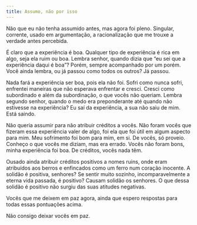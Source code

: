 ```yaml
---
title: Assumo, não por isso
---
```


Não que eu não tenha assumido antes, mas agora foi pleno. Singular, corrente, usado em argumentação, a racionalização que me trouxe a verdade antes percebida.

É claro que a experiência é boa. Qualquer tipo de experiência é rica em algo, seja ela ruim ou boa. Lembra senhor, quando dizia que “eu sei que a experiência daqui é boa”? Porém, sempre acompanhado por um porém. Você ainda lembra, ou já passou como todos os outros? Já passou.

Nada fará a experiência ser boa, pois ela não foi. Sofri como nunca sofri, enfrentei maneiras que não esperava enfrentar e cresci. Cresci como subordinado e além da subordinação, o que vocês não queriam. Lembra segundo senhor, quando o medo era preponderante até quando não estivesse na experiência? Eu saí da experiência, a sua não saiu de mim. Está saindo.

Não queria assumir para não atribuir créditos a vocês. Não foram vocês que fizeram essa experiência valer de algo, foi ela que foi útil em algum aspecto para mim. Meu sofrimento foi bom para mim, em si. De vocês, só proveio. Conheço o que vocês me diziam, mas era errado. Vocês não foram bons, minha experiência foi boa. De créditos, vocês nada têm.

Ousado ainda atribuir créditos positivos a nomes ruins, onde eram atribuídos aos berros e enfincados como um ferro num coração inocente. A solidão é positiva, senhores? Se sentir muito sozinho, incomparavelmente a eterna vida passada, é positivo? Causam solidão os senhores. O que dessa solidão é positivo não surgiu das suas atitudes negativas.

Vocês que me deixem em paz agora, ainda que espero respostas para todas essas pontuações acima.

Não consigo deixar vocês em paz.
